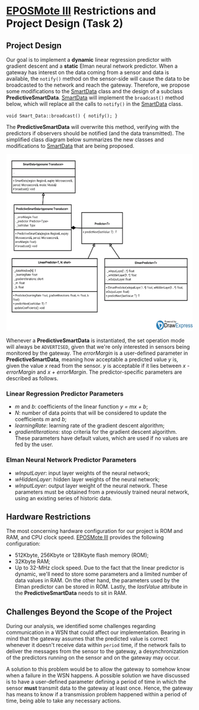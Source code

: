 # [EPOSMote III](http://epos.lisha.ufsc.br/EPOSMote+III) Restrictions and Project Design (Task 2)

## Project Design
Our goal is to implement a **dynamic** linear regression predictor with gradient descent and a **static** Elman neural network predictor. When a gateway has interest on the data coming from a sensor and data is available, the `notify()` method on the sensor-side will cause the data to be broadcasted to the network and reach the gateway. Therefore, we propose some modifications to the [SmartData](http://epos.lisha.ufsc.br/EPOS+2+User+Guide#Smart_Data) class and the design of a subclass __PredictiveSmartData__. [SmartData](http://epos.lisha.ufsc.br/EPOS+2+User+Guide#Smart_Data) will implement the `broadcast()` method below, which will replace all the calls to `notify()` in the [SmartData](http://epos.lisha.ufsc.br/EPOS+2+User+Guide#Smart_Data) class.

`void Smart_Data::broadcast() { notify(); }`

The **PredictiveSmartData** will overwrite this method, verifying with the predictors if observers should be notified (and the data transmitted). The simplified class diagram below summarizes the new classes and modifications to [SmartData](http://epos.lisha.ufsc.br/EPOS+2+User+Guide#Smart_Data) that are being proposed.

<img src="https://github.com/lucaspetry/trickling-wsn/blob/master/deliverables/d2/class_diagram.png" data-canonical-src="https://github.com/lucaspetry/trickling-wsn/blob/master/deliverables/d2/class_diagram.png" width="603" height="476" />

Whenever a **PredictiveSmartData** is instantiated, the set operation mode will always be `ADVERTISED`, given that we're only interested in sensors being monitored by the gateway. The *errorMargin* is a user-defined parameter in **PredictiveSmartData**, meaning how acceptable a predicted value *y* is, given the value *x* read from the sensor. *y* is acceptable if it lies between *x - errorMargin* and *x + errorMargin*. The predictor-specific parameters are described as follows.

### Linear Regression Predictor Parameters
- *m* and *b*: coefficients of the linear function *y = mx + b*;
- *N*: number of data points that will be considered to update the coefficients *m* and *b*;
- *learningRate*: learning rate of the gradient descent algorithm;
- *gradientIterations*: stop criteria for the gradient descent algorithm.
These parameters have default values, which are used if no values are fed by the user.

### Elman Neural Network Predictor Parameters
- *wInputLayer*: input layer weights of the neural network;
- *wHiddenLayer*: hidden layer weights of the neural network;
- *wInputLayer*: output layer weight of the neural network.
These parameters must be obtained from a previously trained neural network, using an existing series of historic data.

## Hardware Restrictions
The most concerning hardware configuration for our project is ROM and RAM, and CPU clock speed. [EPOSMote III](http://epos.lisha.ufsc.br/EPOSMote+III) provides the following configuration:
- 512Kbyte, 256Kbyte or 128Kbyte flash memory (ROM);
- 32Kbyte RAM;
- Up to 32-MHz clock speed.
Due to the fact that the linear predictor is dynamic, we'll need to store some parameters and a limited number of data values in RAM. On the other hand, the parameters used by the Elman predictor can be stored in ROM. Lastly, the *lastValue* attribute in the **PredictiveSmartData** needs to sit in RAM.

## Challenges Beyond the Scope of the Project
During our analysis, we identified some challenges regarding communication in a WSN that could affect our implementation. Bearing in mind that the gateway assumes that the predicted value is correct whenever it doesn't receive data within `period` time, if the network fails to deliver the messages from the sensor to the gateway, a desynchronization of the predictors running on the sensor and on the gateway may occur.

A solution to this problem would be to allow the gateway to somehow know when a failure in the WSN happens. A possible solution we have discussed is to have a user-defined parameter defining a period of time in which the sensor **must** transmit data to the gateway at least once. Hence, the gateway has means to know if a transmission problem happened within a period of time, being able to take any necessary actions.
